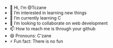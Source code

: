 - 👋 Hi, I’m @Tczane
- 👀 I’m interested in learning new things 
- 🌱 I’m currently learning C
- 💞️ I’m looking to collaborate on web development 
- 📫 How to reach me is through your github
- 😄 Pronouns: C'zane
- ⚡ Fun fact: There is no fun

<!---
Tczane/Tczane is a ✨ special ✨ repository because its `README.md` (this file) appears on your GitHub profile.
You can click the Preview link to take a look at your changes.
--->
